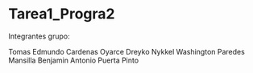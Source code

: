 # Tarea1_Progra2

Integrantes grupo:

Tomas Edmundo Cardenas Oyarce
Dreyko Nykkel Washington Paredes Mansilla
Benjamin Antonio Puerta Pinto
